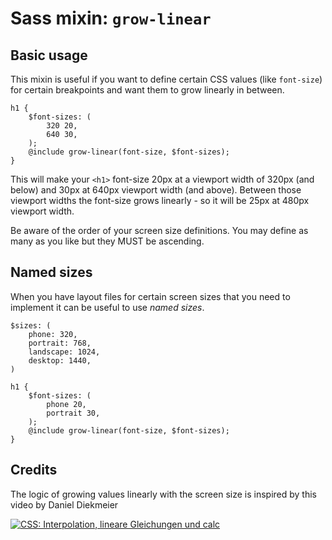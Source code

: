 # Sass mixin: `grow-linear`

## Basic usage

This mixin is useful if you want to define certain CSS values (like `font-size`) for certain breakpoints and want them
to grow linearly in between.

    h1 {
        $font-sizes: (
            320 20,
            640 30,
        );
        @include grow-linear(font-size, $font-sizes);
    }
    
This will make your `<h1>` font-size 20px at a viewport width of 320px (and below) and 30px at 640px viewport width (and
above). Between those viewport widths the font-size grows linearly - so it will be 25px at 480px viewport width.

Be aware of the order of your screen size definitions. You may define as many as you like but they MUST be ascending.

## Named sizes

When you have layout files for certain screen sizes that you need to implement it can be useful to use *named sizes*.

    $sizes: (
        phone: 320,
        portrait: 768,
        landscape: 1024,
        desktop: 1440,
    )
    
    h1 {
        $font-sizes: (
            phone 20,
            portrait 30,
        );
        @include grow-linear(font-size, $font-sizes);
    }

## Credits

The logic of growing values linearly with the screen size is inspired by this video by Daniel Diekmeier

[![CSS: Interpolation, lineare Gleichungen und calc](https://img.youtube.com/vi/NeQrOPRqtr4/0.jpg)](https://www.youtube.com/watch?v=NeQrOPRqtr4)
